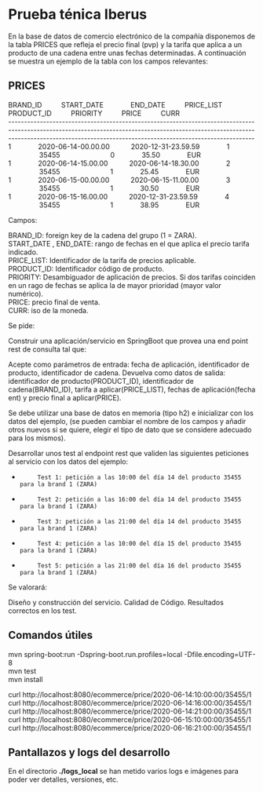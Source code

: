 # Prueba ténica Iberus

En la base de datos de comercio electrónico de la compañía disponemos de la tabla PRICES que refleja el precio final (pvp)
y la tarifa que aplica a un producto de una cadena entre unas fechas determinadas.
A continuación se muestra un ejemplo de la tabla con los campos relevantes:

<h2>PRICES</h2>

BRAND_ID        &nbsp;&nbsp;&nbsp;&nbsp; &nbsp;&nbsp;&nbsp;&nbsp;START_DATE  &nbsp;&nbsp;&nbsp;&nbsp;&nbsp;&nbsp;&nbsp;&nbsp;&nbsp;&nbsp;&nbsp;&nbsp;          END_DATE     &nbsp;&nbsp;&nbsp;&nbsp;&nbsp;&nbsp;&nbsp;&nbsp;                PRICE_LIST        &nbsp;&nbsp;&nbsp;&nbsp;&nbsp;&nbsp;&nbsp;&nbsp;           PRODUCT_ID &nbsp;&nbsp;&nbsp;&nbsp;&nbsp;&nbsp;&nbsp;&nbsp; PRIORITY   &nbsp;&nbsp;&nbsp;&nbsp;&nbsp;&nbsp;&nbsp;&nbsp;              PRICE   &nbsp;&nbsp;&nbsp;&nbsp;&nbsp;&nbsp;&nbsp;&nbsp;        CURR<br/>
------------------------------------------------------------------------------------------------------------------------------------------------------------------------------------------------------------------------------------------<br/>
1    &nbsp;&nbsp;&nbsp;&nbsp; &nbsp;&nbsp;&nbsp;&nbsp;&nbsp;&nbsp;&nbsp; 2020-06-14-00.00.00    &nbsp;&nbsp;&nbsp;&nbsp; &nbsp;&nbsp;&nbsp;&nbsp;                    2020-12-31-23.59.59     &nbsp;&nbsp;&nbsp;&nbsp; &nbsp;&nbsp;&nbsp;&nbsp;&nbsp;&nbsp;&nbsp;                   1            &nbsp;&nbsp;&nbsp;&nbsp; &nbsp;&nbsp;&nbsp;&nbsp;&nbsp;&nbsp;&nbsp;&nbsp;&nbsp;&nbsp;&nbsp; &nbsp;&nbsp;&nbsp;           35455      &nbsp;&nbsp;&nbsp;&nbsp; &nbsp;&nbsp;&nbsp;&nbsp;&nbsp;&nbsp;&nbsp;&nbsp;&nbsp;&nbsp;&nbsp; &nbsp;&nbsp;&nbsp;&nbsp;&nbsp;&nbsp;&nbsp;          0            &nbsp;&nbsp;&nbsp;&nbsp; &nbsp;&nbsp;&nbsp;&nbsp;&nbsp;&nbsp;&nbsp;            35.50      &nbsp;&nbsp;&nbsp;&nbsp; &nbsp;&nbsp;&nbsp;&nbsp;&nbsp;&nbsp;&nbsp;      EUR<br/>
1    &nbsp;&nbsp;&nbsp;&nbsp; &nbsp;&nbsp;&nbsp;&nbsp;&nbsp;&nbsp;&nbsp; 2020-06-14-15.00.00    &nbsp;&nbsp;&nbsp;&nbsp; &nbsp;&nbsp;&nbsp;&nbsp;                    2020-06-14-18.30.00     &nbsp;&nbsp;&nbsp;&nbsp; &nbsp;&nbsp;&nbsp;&nbsp;&nbsp;&nbsp;&nbsp;                   2            &nbsp;&nbsp;&nbsp;&nbsp; &nbsp;&nbsp;&nbsp;&nbsp;&nbsp;&nbsp;&nbsp;&nbsp;&nbsp;&nbsp;&nbsp; &nbsp;&nbsp;&nbsp;            35455     &nbsp;&nbsp;&nbsp;&nbsp; &nbsp;&nbsp;&nbsp;&nbsp;&nbsp;&nbsp;&nbsp;&nbsp;&nbsp;&nbsp;&nbsp; &nbsp;&nbsp;&nbsp;&nbsp;&nbsp;&nbsp;&nbsp;          1            &nbsp;&nbsp;&nbsp;&nbsp; &nbsp;&nbsp;&nbsp;&nbsp;&nbsp;&nbsp;&nbsp;            25.45      &nbsp;&nbsp;&nbsp;&nbsp; &nbsp;&nbsp;&nbsp;&nbsp;&nbsp;&nbsp;&nbsp;      EUR<br/>
1    &nbsp;&nbsp;&nbsp;&nbsp; &nbsp;&nbsp;&nbsp;&nbsp;&nbsp;&nbsp;&nbsp; 2020-06-15-00.00.00    &nbsp;&nbsp;&nbsp;&nbsp; &nbsp;&nbsp;&nbsp;&nbsp;                    2020-06-15-11.00.00     &nbsp;&nbsp;&nbsp;&nbsp; &nbsp;&nbsp;&nbsp;&nbsp;&nbsp;&nbsp;&nbsp;                   3            &nbsp;&nbsp;&nbsp;&nbsp; &nbsp;&nbsp;&nbsp;&nbsp;&nbsp;&nbsp;&nbsp;&nbsp;&nbsp;&nbsp;&nbsp; &nbsp;&nbsp;&nbsp;            35455     &nbsp;&nbsp;&nbsp;&nbsp; &nbsp;&nbsp;&nbsp;&nbsp;&nbsp;&nbsp;&nbsp;&nbsp;&nbsp;&nbsp;&nbsp; &nbsp;&nbsp;&nbsp;&nbsp;&nbsp;&nbsp;&nbsp;         1             &nbsp;&nbsp;&nbsp;&nbsp; &nbsp;&nbsp;&nbsp;&nbsp;&nbsp;&nbsp;&nbsp;           30.50       &nbsp;&nbsp;&nbsp;&nbsp; &nbsp;&nbsp;&nbsp;&nbsp;&nbsp;&nbsp;&nbsp;      EUR<br/> 
1    &nbsp;&nbsp;&nbsp;&nbsp; &nbsp;&nbsp;&nbsp;&nbsp;&nbsp;&nbsp;&nbsp; 2020-06-15-16.00.00    &nbsp;&nbsp;&nbsp;&nbsp; &nbsp;&nbsp;&nbsp;&nbsp;                    2020-12-31-23.59.59     &nbsp;&nbsp;&nbsp;&nbsp; &nbsp;&nbsp;&nbsp;&nbsp;&nbsp;&nbsp;&nbsp;                   4            &nbsp;&nbsp;&nbsp;&nbsp; &nbsp;&nbsp;&nbsp;&nbsp;&nbsp;&nbsp;&nbsp;&nbsp;&nbsp;&nbsp;&nbsp; &nbsp;&nbsp;&nbsp;            35455     &nbsp;&nbsp;&nbsp;&nbsp; &nbsp;&nbsp;&nbsp;&nbsp;&nbsp;&nbsp;&nbsp;&nbsp;&nbsp;&nbsp;&nbsp; &nbsp;&nbsp;&nbsp;&nbsp;&nbsp;&nbsp;&nbsp;          1            &nbsp;&nbsp;&nbsp;&nbsp; &nbsp;&nbsp;&nbsp;&nbsp;&nbsp;&nbsp;&nbsp;            38.95      &nbsp;&nbsp;&nbsp;&nbsp; &nbsp;&nbsp;&nbsp;&nbsp;&nbsp;&nbsp;&nbsp;      EUR<br/>  

Campos:

BRAND_ID: foreign key de la cadena del grupo (1 = ZARA).<br/>
START_DATE , END_DATE: rango de fechas en el que aplica el precio tarifa indicado.<br/>
PRICE_LIST: Identificador de la tarifa de precios aplicable.<br/>
PRODUCT_ID: Identificador código de producto.<br/>
PRIORITY: Desambiguador de aplicación de precios. Si dos tarifas coinciden en un rago de fechas se aplica la de mayor prioridad (mayor valor numérico).<br/>
PRICE: precio final de venta.<br/>
CURR: iso de la moneda.<br/>

Se pide:

Construir una aplicación/servicio en SpringBoot que provea una end point rest de consulta  tal que:<br/>

Acepte como parámetros de entrada: fecha de aplicación, identificador de producto, identificador de cadena.
Devuelva como datos de salida: identificador de producto(PRODUCT_ID), identificador de cadena(BRAND_ID), tarifa a aplicar(PRICE_LIST),
fechas de aplicación(fecha ent) y precio final a aplicar(PRICE).

Se debe utilizar una base de datos en memoria (tipo h2) e inicializar con los datos del ejemplo, (se pueden cambiar el nombre de los campos y añadir otros nuevos si se quiere, elegir el tipo de dato que se considere adecuado para los mismos).

Desarrollar unos test al endpoint rest que validen las siguientes peticiones al servicio con los datos del ejemplo:

-          Test 1: petición a las 10:00 del día 14 del producto 35455   para la brand 1 (ZARA)     
-          Test 2: petición a las 16:00 del día 14 del producto 35455   para la brand 1 (ZARA)
-          Test 3: petición a las 21:00 del día 14 del producto 35455   para la brand 1 (ZARA)
-          Test 4: petición a las 10:00 del día 15 del producto 35455   para la brand 1 (ZARA)
-          Test 5: petición a las 21:00 del día 16 del producto 35455   para la brand 1 (ZARA)

Se valorará:

Diseño y construcción del servicio.
Calidad de Código.
Resultados correctos en los test.


<h2>Comandos útiles</h2>

mvn spring-boot:run -Dspring-boot.run.profiles=local -Dfile.encoding=UTF-8 </br>
mvn test </br>
mvn install </br>

curl http://localhost:8080/ecommerce/price/2020-06-14:10:00:00/35455/1 </br>
curl http://localhost:8080/ecommerce/price/2020-06-14:16:00:00/35455/1 </br>
curl http://localhost:8080/ecommerce/price/2020-06-14:21:00:00/35455/1 </br>
curl http://localhost:8080/ecommerce/price/2020-06-15:10:00:00/35455/1 </br>
curl http://localhost:8080/ecommerce/price/2020-06-16:21:00:00/35455/1 </br>



<h2>Pantallazos y logs del desarrollo</h2>

En el directorio  **./logs_local** se han metido varios logs e imágenes para poder ver detalles, versiones, etc.</br>
